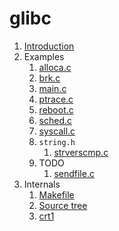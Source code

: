 # glibc

1.  [Introduction](introduction.md)
1.  Examples
    1.  [alloca.c](alloca.c)
    1.  [brk.c](brk.c)
    1.  [main.c](main.c)
    1.  [ptrace.c](ptrace.c)
    1.  [reboot.c](reboot.c.off)
    1.  [sched.c](sched.c)
    1.  [syscall.c](syscall.c)
    1.  `string.h`
        1.  [strverscmp.c](strverscmp.c)
    1.  TODO
        1.  [sendfile.c](sendfile.c.off)
1.  Internals
    1.  [Makefile](makefile.md)
    1.  [Source tree](source-tree.md)
    1.  [crt1](crt1.md)
